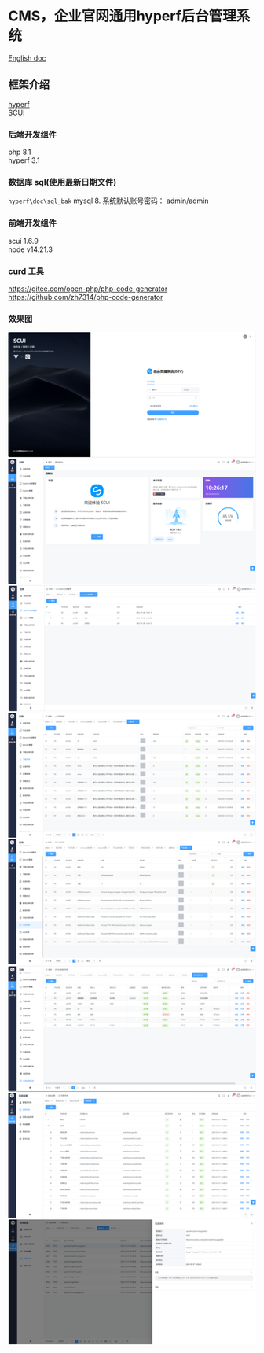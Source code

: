 # CMS，企业官网通用hyperf后台管理系统

[English doc](./README.en.md)  


## 框架介绍
[hyperf](https://github.com/hyperf/hyperf)    
[SCUI](https://gitee.com/lolicode/scui)


### 后端开发组件
php 8.1  
hyperf 3.1    

### 数据库 sql(使用最新日期文件)
`hyperf\doc\sql_bak` 
mysql 8.
系统默认账号密码： admin/admin

### 前端开发组件
scui 1.6.9      
node v14.21.3       

### curd 工具
https://gitee.com/open-php/php-code-generator  
https://github.com/zh7314/php-code-generator

### 效果图
![1.png](./images/1.png)
![2.png](./images/2.png)
![3.png](./images/3.png)
![4.png](./images/4.png)
![5.png](./images/5.png)
![6.png](./images/6.png)
![7.png](./images/7.png)
![8.png](./images/8.png)
